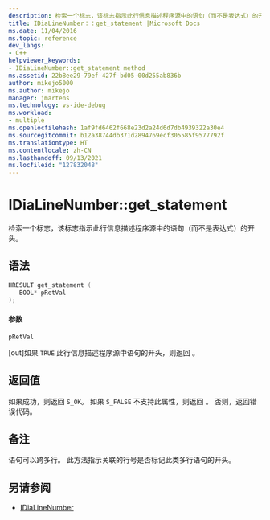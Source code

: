 ```yaml
---
description: 检索一个标志，该标志指示此行信息描述程序源中的语句（而不是表达式）的开头。
title: IDiaLineNumber：：get_statement |Microsoft Docs
ms.date: 11/04/2016
ms.topic: reference
dev_langs:
- C++
helpviewer_keywords:
- IDiaLineNumber::get_statement method
ms.assetid: 22b8ee29-79ef-427f-bd05-00d255ab836b
author: mikejo5000
ms.author: mikejo
manager: jmartens
ms.technology: vs-ide-debug
ms.workload:
- multiple
ms.openlocfilehash: 1af9fd6462f668e23d2a24d6d7db4939322a30e4
ms.sourcegitcommit: b12a38744db371d2894769ecf305585f9577792f
ms.translationtype: HT
ms.contentlocale: zh-CN
ms.lasthandoff: 09/13/2021
ms.locfileid: "127832048"
---
```

# <a name="idialinenumberget_statement"></a>IDiaLineNumber::get_statement
检索一个标志，该标志指示此行信息描述程序源中的语句（而不是表达式）的开头。

## <a name="syntax"></a>语法

```C++
HRESULT get_statement ( 
   BOOL* pRetVal
);
```

#### <a name="parameters"></a>参数
 `pRetVal`

[out]如果 `TRUE` 此行信息描述程序源中语句的开头，则返回 。

## <a name="return-value"></a>返回值
 如果成功，则返回 `S_OK`。 如果 `S_FALSE` 不支持此属性，则返回 。 否则，返回错误代码。

## <a name="remarks"></a>备注
 语句可以跨多行。 此方法指示关联的行号是否标记此类多行语句的开头。

## <a name="see-also"></a>另请参阅
- [IDiaLineNumber](../../debugger/debug-interface-access/idialinenumber.md)
